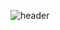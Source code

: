 <!--
**Brizzardis/Brizzardis** is a ✨ _special_ ✨ repository because its `README.md` (this file) appears on your GitHub profile.

Here are some ideas to get you started:

- 🔭 I’m currently working on ...
- 🌱 I’m currently learning ...
- 👯 I’m looking to collaborate on ...
- 🤔 I’m looking for help with ...
- 💬 Ask me about ...
- 📫 How to reach me: ... 
- 😄 Pronouns: ... timeGradient 24
- ⚡ Fun fact: ... 
-->
![header](https://capsule-render.vercel.app/api?type=waving&color=timeGradient&customColorList=1,2,3,4,6,10,11,14,15,19,20,24&height=250&text=Welcome%20to%20my%20GitHub%20profile!&fontSize=50&fontColor=#000000&section=header&animation=fadeIn)
